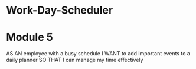 # Work-Day-Scheduler

# Module 5 

AS AN employee with a busy schedule
I WANT to add important events to a daily planner
SO THAT I can manage my time effectively
